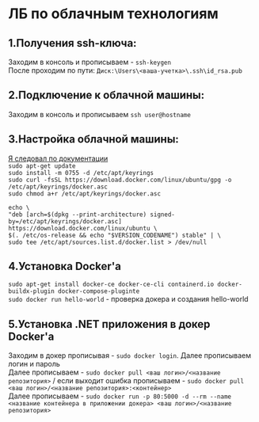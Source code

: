 <h1>ЛБ по облачным технологиям</h1>

## 1.Получения ssh-ключа: <br>
Заходим в консоль и прописываем - `ssh-keygen` <br>
После проходим по пути: `Диск:\Users\<ваша-учетка>\.ssh\id_rsa.pub` <br>
## 2.Подключение к облачной машины: <br> 
Заходим в консоль и прописываем `ssh user@hostname` <br>

## 3.Настройка облачной машины: <br>
[Я следовал по документации](https://docs.docker.com/engine/install/ubuntu/) <br>
`sudo apt-get update` <br> 
`sudo install -m 0755 -d /etc/apt/keyrings` <br>
`sudo curl -fsSL https://download.docker.com/linux/ubuntu/gpg -o /etc/apt/keyrings/docker.asc` <br>
`sudo chmod a+r /etc/apt/keyrings/docker.asc` <br>

`echo \` <br> 
`"deb [arch=$(dpkg --print-architecture) signed-by=/etc/apt/keyrings/docker.asc] https://download.docker.com/linux/ubuntu \` <br>
`$(. /etc/os-release && echo "$VERSION_CODENAME") stable" | \` <br>
`sudo tee /etc/apt/sources.list.d/docker.list > /dev/null` <br>
## 4.Установка Docker'а <br>

`sudo apt-get install docker-ce docker-ce-cli containerd.io docker-buildx-plugin docker-compose-pluginte`<br>
`sudo docker run hello-world` - проверка докера и создания hello-world <br>

## 5.Установка .NET приложения в докер Docker'а <br>
Заходим в докер прописывая - `sudo docker login`. Далее прописываем логин и пароль <br> 
Далее прописываем - `sudo docker pull <ваш логин>/<название репозитория>` / если выходит ошибка прописываем - `sudo docker pull <ваш логин>/<название репозитория>:<контейнер>` <br>
Далее прописываем - `sudo docker run -p 80:5000 -d --rm --name <название контейнера в приложении докера> <ваш логин>/<название репозитория>` <br>


